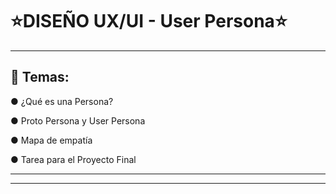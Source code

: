 # :star:DISEÑO UX/UI  - User Persona:star:

---

## :book: Temas:

● ¿Qué es una Persona?

● Proto Persona y User Persona

● Mapa de empatía

● Tarea para el Proyecto Final

---
---
